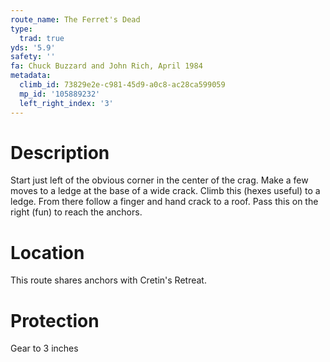 ```yaml
---
route_name: The Ferret's Dead
type:
  trad: true
yds: '5.9'
safety: ''
fa: Chuck Buzzard and John Rich, April 1984
metadata:
  climb_id: 73829e2e-c981-45d9-a0c8-ac28ca599059
  mp_id: '105889232'
  left_right_index: '3'
---
```

# Description
Start just left of the obvious corner in the center of the crag. Make a few moves to a ledge at the base of a wide crack. Climb this (hexes useful) to a ledge. From there follow a finger and hand crack to a roof. Pass this on the right (fun) to reach the anchors.

# Location
This route shares anchors with Cretin's Retreat.

# Protection
Gear to 3 inches

